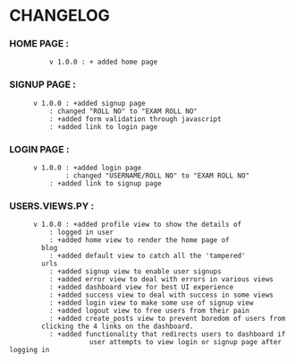# CHANGELOG 
### HOME PAGE :
              v 1.0.0 : + added home page
              
### SIGNUP PAGE :
	      v 1.0.0 : +added signup page
		      : changed "ROLL NO" to "EXAM ROLL NO"	
		      : +added form validation through javascript
		      : +added link to login page
### LOGIN PAGE :
	      v 1.0.0 : +added login page
	      	      : changed "USERNAME/ROLL NO" to "EXAM ROLL NO"
		      : +added link to signup page
### USERS.VIEWS.PY :
	      v 1.0.0 : +added profile view to show the details of 
		      :	logged in user
		      : +added home view to render the home page of 
			blog
		      :	+added default view to catch all the 'tampered'
			urls
		      :	+added signup view to enable user signups
		      :	+added error view to deal with errors in various views
		      :	+added dashboard view for best UI experience
		      :	+added success view to deal with success in some views
		      :	+added login view to make some use of signup view
		      :	+added logout view to free users from their pain
		      :	+added create_posts view to prevent boredom of users from 
			clicking the 4 links on the dashboard.
		      :	+added functionality that redirects users to dashboard if
                        user attempts to view login or signup page after logging in
